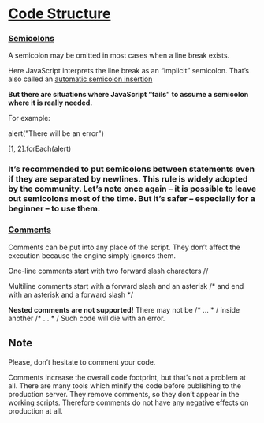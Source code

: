 # [Code Structure](https://javascript.info/structure)

### [Semicolons](https://javascript.info/structure#semicolon)

A semicolon may be omitted in most cases when a line break exists.

Here JavaScript interprets the line break as an “implicit” semicolon. That’s also called an [automatic semicolon insertion](https://tc39.github.io/ecma262/#sec-automatic-semicolon-insertion)

__But there are situations where JavaScript “fails” to assume a semicolon where it is really needed.__

For example:

alert("There will be an error")

[1, 2].forEach(alert)


### It’s recommended to put semicolons between statements even if they are separated by newlines. This rule is widely adopted by the community. Let’s note once again – it is possible to leave out semicolons most of the time. But it’s safer – especially for a beginner – to use them.

### [Comments](https://javascript.info/structure#comments)

Comments can be put into any place of the script. They don’t affect the execution because the engine simply ignores them.

One-line comments start with two forward slash characters //

Multiline comments start with a forward slash and an asterisk /* and end with an asterisk and a forward slash */


__Nested comments are not supported!__
There may not be /* ... * / inside another /* ... * /
Such code will die with an error.

## Note

Please, don’t hesitate to comment your code.

Comments increase the overall code footprint, but that’s not a problem at all. There are many tools which minify the code before publishing to the production server. They remove comments, so they don’t appear in the working scripts. Therefore comments do not have any negative effects on production at all.